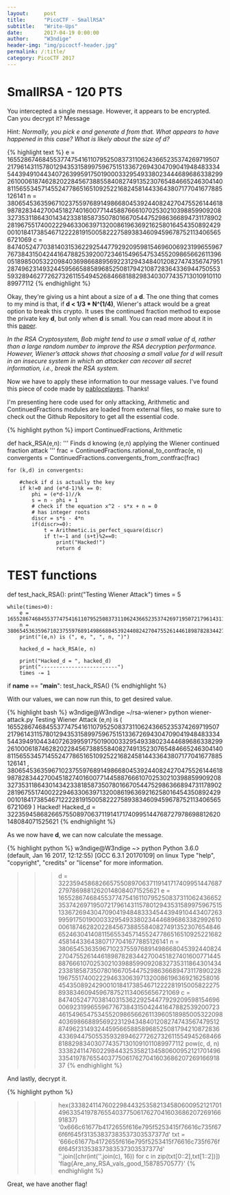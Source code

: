 ```yaml
---
layout:     post
title:      "PicoCTF - SmallRSA"
subtitle:   "Write-Ups"
date:       2017-04-19 0:00:00
author:     "W3ndige"
header-img: "img/picoctf-header.jpg"
permalink: /:title/
category: PicoCTF 2017
---
```

<h1>SmallRSA - 120 PTS</h1>

<p>You intercepted a single message. However, it appears to be encrypted. Can you decrypt it? Message</p>

<p>Hint: <i>Normally, you pick e and generate d from that. What appears to have happened in this case? What is likely about the size of d?</i></p>

{% highlight text %}
e = 165528674684553774754161107952508373110624366523537426971950721796143115780129435315899759675151336726943047090419484833345443949104434072639959175019000332954933802344468968633829926100061874628202284567388558408274913523076548466524630414081156553457145524778651651092522168245814433643807177041677885126141
n = 380654536359671023755976891498668045392440824270475526144618987828344270045182740160077144588766610702530210398859909208327353118643014342338185873507801667054475298636689473117890228196755174002229463306397132008619636921625801645435089242900101841738546712222819150058222758938346094596787521134065656721069
c = 84740524770381403153622925447792920959815469600692319965596776738431504244164788253920072346154965475345520986566261139605189850053220984036986688956922312943484012082747435674795128749623149324459566588589685250817942108728364336944750553593289462772627326115549452684668188298340307743571301091011089977112
{% endhighlight %}

<p>Okay, they're giving us a hint about a size of a <b>d</b>. The one thing that comes to my mind is that, if <b>d < 1/3 * N^(1/4)</b>, Wiener's attack would be a great option to break this crypto. It uses the continued fraction method to expose the private key <b>d</b>, but only when <b>d</b> is small. You can read more about it in this <a href="https://www.iacr.org/archive/pkc2004/29470001/29470001.pdf">paper</a>.</p>

<p><i>In the RSA Cryptosystem, Bob might tend to use a small value of d, rather than a large random number to improve the RSA decryption performance. However, Wiener’s attack shows that choosing a small value for d will result in an insecure system in which an attacker can recover all secret information, i.e., break the RSA system. </i></p>

<p>Now we have to apply these information to our message values. I've found this piece of code made by <a href="https://github.com/pablocelayes/rsa-wiener-attack">pablocelayes</a>. Thanks! </p>

<p>I'm presenting here code used for only attacking, Arithmetic and ContinuedFractions modules are loaded from external files, so make sure to check out the Github Repository to get all the essential code. </p>

{% highlight python %}
import ContinuedFractions, Arithmetic

def hack_RSA(e,n):
    '''
    Finds d knowing (e,n)
    applying the Wiener continued fraction attack
    '''
    frac = ContinuedFractions.rational_to_contfrac(e, n)
    convergents = ContinuedFractions.convergents_from_contfrac(frac)

    for (k,d) in convergents:

        #check if d is actually the key
        if k!=0 and (e*d-1)%k == 0:
            phi = (e*d-1)//k
            s = n - phi + 1
            # check if the equation x^2 - s*x + n = 0
            # has integer roots
            discr = s*s - 4*n
            if(discr>=0):
                t = Arithmetic.is_perfect_square(discr)
                if t!=-1 and (s+t)%2==0:
                    print("Hacked!")
                    return d

# TEST functions

def test_hack_RSA():
    print("Testing Wiener Attack")
    times = 5

    while(times>0):
        e = 165528674684553774754161107952508373110624366523537426971950721796143115780129435315899759675151336726943047090419484833345443949104434072639959175019000332954933802344468968633829926100061874628202284567388558408274913523076548466524630414081156553457145524778651651092522168245814433643807177041677885126141
        n = 380654536359671023755976891498668045392440824270475526144618987828344270045182740160077144588766610702530210398859909208327353118643014342338185873507801667054475298636689473117890228196755174002229463306397132008619636921625801645435089242900101841738546712222819150058222758938346094596787521134065656721069
        print("(e,n) is (", e, ", ", n, ")")

        hacked_d = hack_RSA(e, n)

        print("Hacked_d = ", hacked_d)
        print("-------------------------")
        times -= 1

if __name__ == "__main__":
    test_hack_RSA()
{% endhighlight %}

<p>With our values, we can now run this, to get desired value. </p>

{% highlight bash %}
w3ndige@W3ndige ~/rsa-wiener> python wiener-attack.py
Testing Wiener Attack
(e,n) is ( 165528674684553774754161107952508373110624366523537426971950721796143115780129435315899759675151336726943047090419484833345443949104434072639959175019000332954933802344468968633829926100061874628202284567388558408274913523076548466524630414081156553457145524778651651092522168245814433643807177041677885126141 ,  380654536359671023755976891498668045392440824270475526144618987828344270045182740160077144588766610702530210398859909208327353118643014342338185873507801667054475298636689473117890228196755174002229463306397132008619636921625801645435089242900101841738546712222819150058222758938346094596787521134065656721069 )
Hacked!
Hacked_d =  3223594586826657550897063711914171740995144768727978698812620148084071525621
{% endhighlight %}

<p>As we now have <b>d</b>, we can now calculate the message. </p>

{% highlight python %}
w3ndige@W3ndige ~> python
Python 3.6.0 (default, Jan 16 2017, 12:12:55)
[GCC 6.3.1 20170109] on linux
Type "help", "copyright", "credits" or "license" for more information.
>>> d = 3223594586826657550897063711914171740995144768727978698812620148084071525621
>>> e = 165528674684553774754161107952508373110624366523537426971950721796143115780129435315899759675151336726943047090419484833345443949104434072639959175019000332954933802344468968633829926100061874628202284567388558408274913523076548466524630414081156553457145524778651651092522168245814433643807177041677885126141
>>> n = 380654536359671023755976891498668045392440824270475526144618987828344270045182740160077144588766610702530210398859909208327353118643014342338185873507801667054475298636689473117890228196755174002229463306397132008619636921625801645435089242900101841738546712222819150058222758938346094596787521134065656721069
>>> c = 84740524770381403153622925447792920959815469600692319965596776738431504244164788253920072346154965475345520986566261139605189850053220984036986688956922312943484012082747435674795128749623149324459566588589685250817942108728364336944750553593289462772627326115549452684668188298340307743571301091011089977112
>>> pow(c, d, n)
3338241147602298443253582134580600952121701496335419787655403775061762704160368620726916691837
{% endhighlight %}

<p>And lastly, decrypt it. </p>

{% highlight python %}
>>> hex(3338241147602298443253582134580600952121701496335419787655403775061762704160368620726916691837)
'0x666c61677b4172655f616e795f5253415f76616c735f676f6f645f31353837383537303537377d'
>>> txt = '666c61677b4172655f616e795f5253415f76616c735f676f6f645f31353837383537303537377d'
>>> ''.join([chr(int(''.join(c), 16)) for c in zip(txt[0::2],txt[1::2])])
'flag{Are_any_RSA_vals_good_15878570577}'
{% endhighlight %}

<p>Great, we have another flag!</p>
